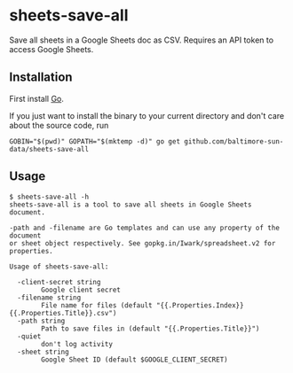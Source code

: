 # sheets-save-all
Save all sheets in a Google Sheets doc as CSV. Requires an API token to access Google Sheets.


## Installation

First install [Go](http://golang.org).

If you just want to install the binary to your current directory and don't care about the source code, run

```shell
GOBIN="$(pwd)" GOPATH="$(mktemp -d)" go get github.com/baltimore-sun-data/sheets-save-all
```


## Usage
```shell
$ sheets-save-all -h
sheets-save-all is a tool to save all sheets in Google Sheets document.

-path and -filename are Go templates and can use any property of the document
or sheet object respectively. See gopkg.in/Iwark/spreadsheet.v2 for properties.

Usage of sheets-save-all:

  -client-secret string
        Google client secret
  -filename string
        File name for files (default "{{.Properties.Index}} {{.Properties.Title}}.csv")
  -path string
        Path to save files in (default "{{.Properties.Title}}")
  -quiet
        don't log activity
  -sheet string
        Google Sheet ID (default $GOOGLE_CLIENT_SECRET)
```
